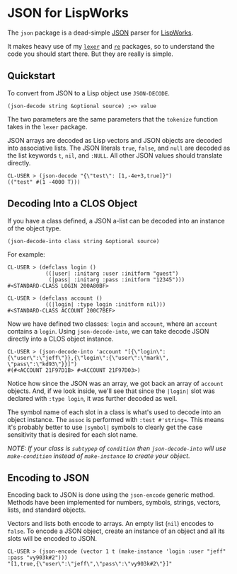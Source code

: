 # JSON for LispWorks

The `json` package is a dead-simple [JSON](http://www.json.org) parser for [LispWorks](http://www.lispworks.com).

It makes heavy use of my [`lexer`](http://github.com/massung/lexer) and [`re`](http://github.com/massung/re) packages, so to understand the code you should start there. But they are really is simple.

## Quickstart

To convert from JSON to a Lisp object use `JSON-DECODE`.

	(json-decode string &optional source) ;=> value

The two parameters are the same parameters that the `tokenize` function takes in the `lexer` package.

JSON arrays are decoded as Lisp vectors and JSON objects are decoded into associative lists. The JSON literals `true`, `false`, and `null` are decoded as the list keywords `t`, `nil`, and `:NULL`. All other JSON values should translate directly.

	CL-USER > (json-decode "{\"test\": [1,-4e+3,true]}")
	(("test" #(1 -4000 T)))

## Decoding Into a CLOS Object

If you have a class defined, a JSON a-list can be decoded into an instance of the object type.

	(json-decode-into class string &optional source)

For example:

	CL-USER > (defclass login ()
	            ((|user| :initarg :user :initform "guest")
	             (|pass| :initarg :pass :initform "12345")))
	#<STANDARD-CLASS LOGIN 200A80BF>

	CL-USER > (defclass account ()
	            ((|login| :type login :initform nil)))
	#<STANDARD-CLASS ACCOUNT 200C7BEF>

Now we have defined two classes: `login` and `account`, where an `account` contains a `login`. Using `json-decode-into`, we can take decode JSON directly into a CLOS object instance.

	CL-USER > (json-decode-into 'account "[{\"login\":{\"user\":\"jeff\"}},{\"login\":{\"user\":\"mark\", \"pass\":\"kd93\"}}]")
	#(#<ACCOUNT 21F97D1B> #<ACCOUNT 21F97D03>)

Notice how since the JSON was an array, we got back an array of `account` objects. And, if we look inside, we'll see that since the `|login|` slot was declared with `:type login`, it was further decoded as well.

The symbol name of each slot in a class is what's used to decode into an object instance. The `assoc` is performed with `:test #'string=`. This means it's probably better to use `|symbol|` symbols to clearly get the case sensitivity that is desired for each slot name.

*NOTE: If your class is `subtypep` of `condition` then `json-decode-into` will use `make-condition` instead of `make-instance` to create your object.*

## Encoding to JSON

Encoding back to JSON is done using the `json-encode` generic method. Methods have been implemented for numbers, symbols, strings, vectors, lists, and standard objects.

Vectors and lists both encode to arrays. An empty list (`nil`) encodes to `false`. To encode a JSON object, create an instance of an object and all its slots will be encoded to JSON.

	CL-USER > (json-encode (vector 1 t (make-instance 'login :user "jeff" :pass "vy903k#2")))
	"[1,true,{\"user\":\"jeff\",\"pass\":\"vy903k#2\"}]"
